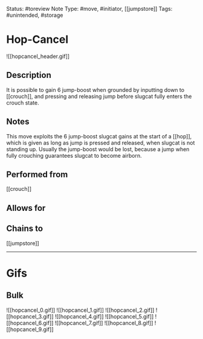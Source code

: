 Status: #toreview 
Note Type: #move, #initiator, [[jumpstore]]
Tags: #unintended, #storage 

# Hop-Cancel
![[hopcancel_header.gif]]
## Description
It is possible to gain 6 jump-boost when grounded by inputting down to [[crouch]], and pressing and releasing jump before slugcat fully enters the crouch state.

## Notes
This move exploits the 6 jump-boost slugcat gains at the start of a [[hop]], which is given as long as jump is pressed and released, when slugcat is not standing up. Usually the jump-boost would be lost, because a jump when fully crouching guarantees slugcat to become airborn.

## Performed from
[[crouch]]

## Allows for


## Chains to
[[jumpstore]]

___
# Gifs
## Bulk
![[hopcancel_0.gif]]
![[hopcancel_1.gif]]
![[hopcancel_2.gif]]
![[hopcancel_3.gif]]
![[hopcancel_4.gif]]
![[hopcancel_5.gif]]
![[hopcancel_6.gif]]
![[hopcancel_7.gif]]
![[hopcancel_8.gif]]
![[hopcancel_9.gif]]